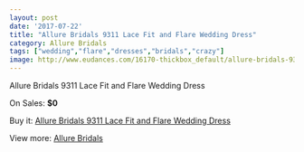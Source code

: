 ```yaml
---
layout: post
date: '2017-07-22'
title: "Allure Bridals 9311 Lace Fit and Flare Wedding Dress"
category: Allure Bridals
tags: ["wedding","flare","dresses","bridals","crazy"]
image: http://www.eudances.com/16170-thickbox_default/allure-bridals-9311-lace-fit-and-flare-wedding-dress.jpg
---
```

Allure Bridals 9311 Lace Fit and Flare Wedding Dress

On Sales: **$0**
<a href="https://www.eudances.com/en/allure-bridals/4753-allure-bridals-9311-lace-fit-and-flare-wedding-dress.html"><amp-img layout="responsive" width="600" height="600" src="//www.eudances.com/16170-thickbox_default/allure-bridals-9311-lace-fit-and-flare-wedding-dress.jpg" alt="Allure Bridals 9311 Lace Fit and Flare Wedding Dress 0" /></a>
<a href="https://www.eudances.com/en/allure-bridals/4753-allure-bridals-9311-lace-fit-and-flare-wedding-dress.html"><amp-img layout="responsive" width="600" height="600" src="//www.eudances.com/16173-thickbox_default/allure-bridals-9311-lace-fit-and-flare-wedding-dress.jpg" alt="Allure Bridals 9311 Lace Fit and Flare Wedding Dress 1" /></a>
<a href="https://www.eudances.com/en/allure-bridals/4753-allure-bridals-9311-lace-fit-and-flare-wedding-dress.html"><amp-img layout="responsive" width="600" height="600" src="//www.eudances.com/16172-thickbox_default/allure-bridals-9311-lace-fit-and-flare-wedding-dress.jpg" alt="Allure Bridals 9311 Lace Fit and Flare Wedding Dress 2" /></a>
<a href="https://www.eudances.com/en/allure-bridals/4753-allure-bridals-9311-lace-fit-and-flare-wedding-dress.html"><amp-img layout="responsive" width="600" height="600" src="//www.eudances.com/16171-thickbox_default/allure-bridals-9311-lace-fit-and-flare-wedding-dress.jpg" alt="Allure Bridals 9311 Lace Fit and Flare Wedding Dress 3" /></a>

Buy it: [Allure Bridals 9311 Lace Fit and Flare Wedding Dress](https://www.eudances.com/en/allure-bridals/4753-allure-bridals-9311-lace-fit-and-flare-wedding-dress.html "Allure Bridals 9311 Lace Fit and Flare Wedding Dress")

View more: [Allure Bridals](https://www.eudances.com/en/2-allure-bridals "Allure Bridals")